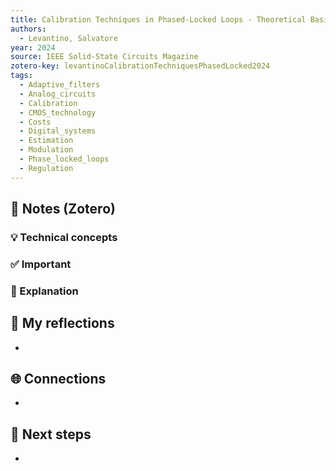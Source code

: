 ```yaml
---
title: Calibration Techniques in Phased-Locked Loops - Theoretical Basis and Practical Applications
authors:
  - Levantino, Salvatore
year: 2024
source: IEEE Solid-State Circuits Magazine
zotero-key: levantinoCalibrationTechniquesPhasedLocked2024
tags:
  - Adaptive_filters
  - Analog_circuits
  - Calibration
  - CMOS_technology
  - Costs
  - Digital_systems
  - Estimation
  - Modulation
  - Phase_locked_loops
  - Regulation
---
```


## 🔗 Notes (Zotero)
### 💡 Technical concepts


### ✅️ Important


### ️🔶 Explanation



## 📝 My reflections
- 

## 🌐 Connections
- 

## 🧭 Next steps
- 

